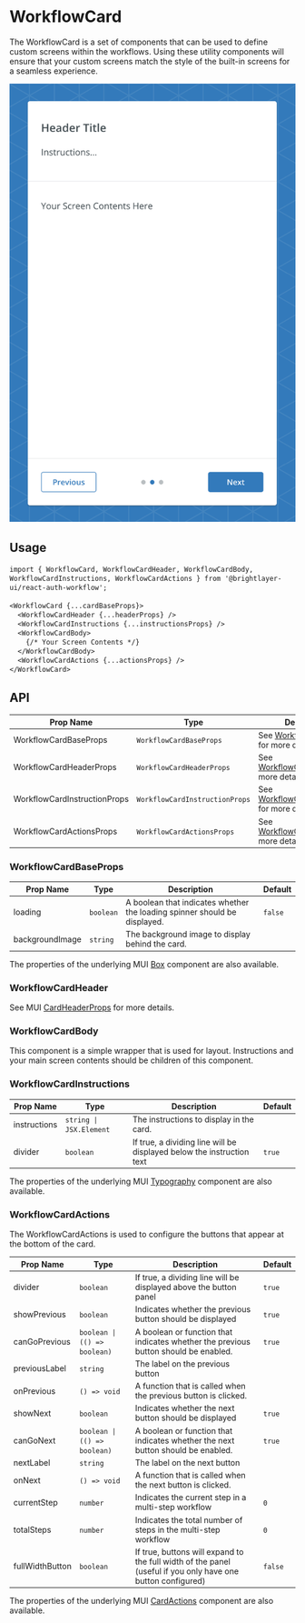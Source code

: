 # WorkflowCard

The WorkflowCard is a set of components that can be used to define custom screens within the workflows. Using these utility components will ensure that your custom screens match the style of the built-in screens for a seamless experience.

![Workflow Card](../../media/screens/workflow-card.png)

## Usage
```tsx
import { WorkflowCard, WorkflowCardHeader, WorkflowCardBody, WorkflowCardInstructions, WorkflowCardActions } from '@brightlayer-ui/react-auth-workflow';

<WorkflowCard {...cardBaseProps}>
  <WorkflowCardHeader {...headerProps} />
  <WorkflowCardInstructions {...instructionsProps} />
  <WorkflowCardBody>
    {/* Your Screen Contents */}          
  </WorkflowCardBody>
  <WorkflowCardActions {...actionsProps} />
</WorkflowCard>
```

## API

| Prop Name | Type | Description | Default |
|---|---|---|---|
| WorkflowCardBaseProps | `WorkflowCardBaseProps` | See [WorkflowCardBase](#workflowcardbaseprops) for more details. |  |
| WorkflowCardHeaderProps | `WorkflowCardHeaderProps` | See [WorkflowCardHeader](#workflowcardheader) for more details. |  |
| WorkflowCardInstructionProps | `WorkflowCardInstructionProps` | See [WorkflowCardInstructions](#workflowcardinstructions) for more details. |  |
| WorkflowCardActionsProps | `WorkflowCardActionsProps` | See [WorkflowCardActions](#workflowcardactions) for more details. |  |

### WorkflowCardBaseProps

| Prop Name | Type | Description | Default |
|---|---|---|---|
| loading | `boolean` | A boolean that indicates whether the loading spinner should be displayed. | `false` |
| backgroundImage | `string` | The background image to display behind the card. |  |

The properties of the underlying MUI [Box](https://mui.com/components/box/) component are also available.

### WorkflowCardHeader

See MUI [CardHeaderProps](https://mui.com/components/cards/#cardheader) for more details.

### WorkflowCardBody

This component is a simple wrapper that is used for layout. Instructions and your main screen contents should be children of this component.

### WorkflowCardInstructions
| Prop Name | Type | Description | Default |
|---|---|---|---|
| instructions | `string \| JSX.Element` | The instructions to display in the card. |  |
| divider | `boolean` | If true, a dividing line will be displayed below the instruction text | `true` |

The properties of the underlying MUI [Typography](https://mui.com/components/typography/) component are also available.

### WorkflowCardActions

The WorkflowCardActions is used to configure the buttons that appear at the bottom of the card.

| Prop Name | Type | Description | Default |
|---|---|---|---|
| divider | `boolean` | If true, a dividing line will be displayed above the button panel | `true` |
| showPrevious | `boolean` | Indicates whether the previous button should be displayed | `true` |
| canGoPrevious | `boolean \| (() => boolean)` | A boolean or function that indicates whether the previous button should be enabled. | `true` |
| previousLabel | `string` | The label on the previous button |  |
| onPrevious |  `() => void` | A function that is called when the previous button is clicked. |  |
| showNext | `boolean` | Indicates whether the next button should be displayed | `true` |
| canGoNext | `boolean \| (() => boolean)` | A boolean or function that indicates whether the next button should be enabled. | `true` |
| nextLabel | `string` | The label on the next button |  |
| onNext |  `() => void` | A function that is called when the next button is clicked. |  |
| currentStep | `number` | Indicates the current step in a multi-step workflow | `0` |
| totalSteps | `number` | Indicates the total number of steps in the multi-step workflow | `0` |
| fullWidthButton | `boolean` | If true, buttons will expand to the full width of the panel (useful if you only have one button configured) | `false` |

The properties of the underlying MUI [CardActions](https://mui.com/components/card-actions/) component are also available.